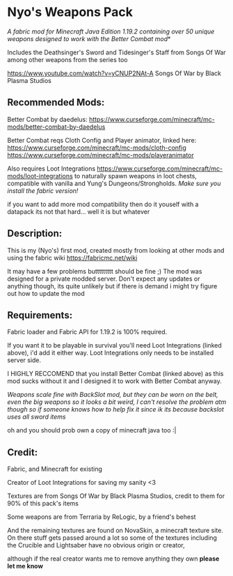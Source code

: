 # Nyo's Weapons Pack

**A fabric mod for Minecraft Java Edition 1.19.2 containing over 50 unique* weapons designed to work with the Better Combat mod**

Includes the Deathsinger's Sword and Tidesinger's Staff from Songs Of War among other weapons from the series too

https://www.youtube.com/watch?v=yCNUP2NAt-A Songs Of War by Black Plasma Studios


## Recommended Mods:

Better Combat by daedelus:
https://www.curseforge.com/minecraft/mc-mods/better-combat-by-daedelus

Better Combat reqs Cloth Config and Player animator, linked here:
https://www.curseforge.com/minecraft/mc-mods/cloth-config
https://www.curseforge.com/minecraft/mc-mods/playeranimator

Also requires Loot Integrations https://www.curseforge.com/minecraft/mc-mods/loot-integrations
to naturally spawn weapons in loot chests, compatible with vanilla and Yung's Dungeons/Strongholds.
_Make sure you install the fabric version!_

 if you want to add more mod compatibility then do it youself with a datapack its not that hard... well it is but whatever


## Description:

This is my (Nyo's) first mod, created mostly from looking at other mods and using the fabric wiki https://fabricmc.net/wiki

It may have a few problems buttttttttt should be fine ;)
The mod was designed for a private modded server.
Don't expect any updates or anything though, its quite unlikely but if there is demand i might try figure out how to update the mod


## Requirements:

Fabric loader and Fabric API for 1.19.2 is 100% required.

If you want it to be playable in survival you'll need Loot Integrations (linked above), i'd add it either way. 
Loot Integrations only needs to be installed server side.

I HIGHLY RECCOMEND that you install Better Combat (linked above) as this
mod sucks without it and I designed it to work with Better Combat anyway.

_Weapons scale fine with BackSlot mod, but they can be worn on the belt, even the big weapons so it looks a bit weird, I can't resolve the problem atm though 
so if someone knows how to help fix it since ik its because backslot uses all sword items_

oh and you should prob own a copy of minecraft java too :|


## Credit:

Fabric, and Minecraft for existing

Creator of Loot Integrations for saving my sanity <3

Textures are from Songs Of War by Black Plasma Studios, credit to them for 90% of this pack's items

Some weapons are from Terraria by ReLogic, by a friend's behest

And the remaining textures are found on NovaSkin, a minecraft texture site. On there stuff gets passed around a lot
so some of the textures including the Crucible and Lightsaber have no obvious origin or creator, 

although if the real creator wants me to remove anything they own **please let me know**

